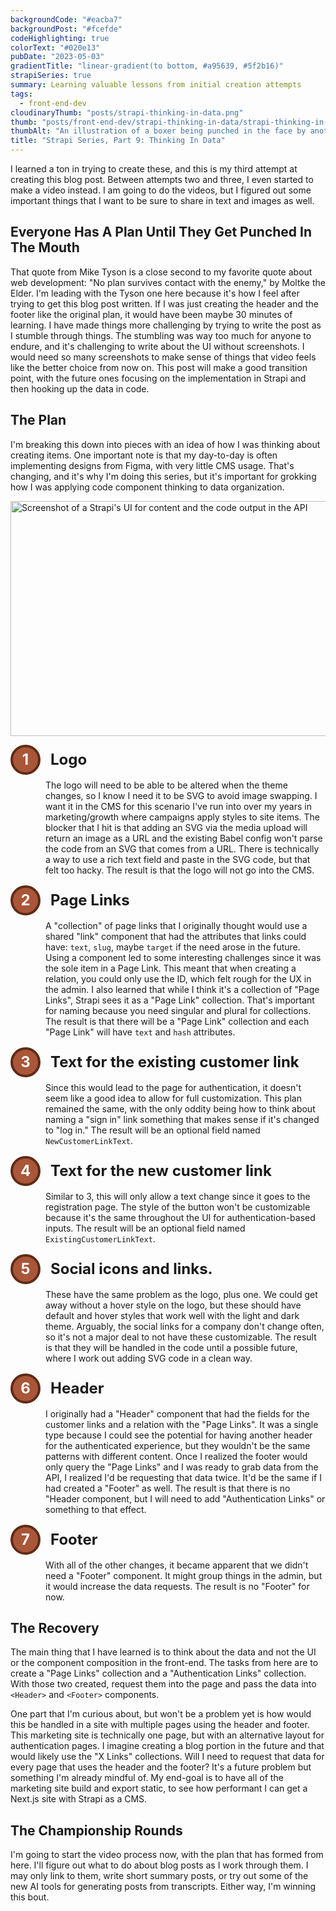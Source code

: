 ```yaml
---
backgroundCode: "#eacba7"
backgroundPost: "#fcefde"
codeHighlighting: true
colorText: "#020e13"
pubDate: "2023-05-03"
gradientTitle: "linear-gradient(to bottom, #a95639, #5f2b16)"
strapiSeries: true
summary: Learning valuable lessons from initial creation attempts
tags:
  - front-end-dev
cloudinaryThumb: "posts/strapi-thinking-in-data.png"
thumb: "posts/front-end-dev/strapi-thinking-in-data/strapi-thinking-in-data-thumb.webp"
thumbAlt: "An illustration of a boxer being punched in the face by another boxer, with the boxing ring in the background, in the style of an oil painting, viewed from an overhead perspective --v 5 --ar 3:2"
title: "Strapi Series, Part 9: Thinking In Data"
---
```


<style>
  /* If I like this, I should move it up to posts, at least for the series */
  .circle {
    align-items: center;
    background: #a95639;
    border: 0.25rem solid #5f2b16;
    border-radius: 50%;
    color: #fff;
    display: flex;
    font-weight: bold;
    height: 2.5rem;
    margin-right: 1rem;
    justify-content: center;
    width: 2.5rem;
  }

  dt {
    display: flex;
    align-items: center;
    font-size: 1.5rem;
    font-weight: 700;
    margin-bottom: 0.5rem;
  }

  dd {
    margin-inline-start: 3.5rem;
  }

  dd:not(:last-child) {
    margin-bottom: 1rem;
  }
</style>

I learned a ton in trying to create these, and this is my third attempt at creating this blog post. Between attempts two and three, I even started to make a video instead. I am going to do the videos, but I figured out some important things that I want to be sure to share in text and images as well.

## Everyone Has A Plan Until They Get Punched In The Mouth

That quote from Mike Tyson is a close second to my favorite quote about web development: "No plan survives contact with the enemy," by Moltke the Elder. I'm leading with the Tyson one here because it's how I feel after trying to get this blog post written. If I was just creating the header and the footer like the original plan, it would have been maybe 30 minutes of learning. I have made things more challenging by trying to write the post as I stumble through things. The stumbling was way too much for anyone to endure, and it's challenging to write about the UI without screenshots. I would need so many screenshots to make sense of things that video feels like the better choice from now on. This post will make a good transition point, with the future ones focusing on the implementation in Strapi and then hooking up the data in code.

## The Plan

I'm breaking this down into pieces with an idea of how I was thinking about creating items. One important note is that my day-to-day is often implementing designs from Figma, with very little CMS usage. That's changing, and it's why I'm doing this series, but it's important for grokking how I was applying code component thinking to data organization.

<img class="full-to-half-bleed" height="376" src="https://res.cloudinary.com/dtlow08pj/image/upload/f_auto,c_limit,w_686,q_auto/v1681092603/posts/strapi-header-and-footer-data.png" alt="Screenshot of a Strapi's UI for content and the code output in the API" srcset="https://res.cloudinary.com/dtlow08pj/image/upload/f_auto,c_limit,w_686,q_auto/v1681092603/posts/strapi-header-and-footer-data.png 718w, https://res.cloudinary.com/dtlow08pj/image/upload/f_auto,c_limit,w_2272,q_auto/v1681092603/posts/strapi-header-and-footer-data.png 768w" width="1144" />

<dl>
  <dt>
    <span class="circle">1</span>
    Logo
  </dt>
  <dd>
    The logo will need to be able to be altered when the theme changes, so I know I need it to be SVG to avoid image swapping. I want it in the CMS for this scenario I've run into over my years in marketing/growth where campaigns apply styles to site items. The blocker that I hit is that adding an SVG via the media upload will return an image as a URL and the existing Babel config won't parse the code from an SVG that comes from a URL. There is technically a way to use a rich text field and paste in the SVG code, but that felt too hacky. The result is that the logo will not go into the CMS.
  </dd>
  <dt>
    <span class="circle">2</span>
    Page Links
  </dt>
  <dd>
    A "collection" of page links that I originally thought would use a shared "link" component that had the attributes that links could have: <code>text</code>, <code>slug</code>, maybe <code>target</code> if the need arose in the future. Using a component led to some interesting challenges since it was the sole item in a Page Link. This meant that when creating a relation, you could only use the ID, which felt rough for the UX in the admin. I also learned that while I think it's a collection of "Page Links", Strapi sees it as a "Page Link" collection. That's important for naming because you need singular and plural for collections. The result is that there will be a "Page Link" collection and each "Page Link" will have <code>text</code> and <code>hash</code> attributes. 
  </dd>
  <dt>
    <span class="circle">3</span>
    Text for the existing customer link
  </dt>
  <dd>
    Since this would lead to the page for authentication, it doesn't seem like a good idea to allow for full customization. This plan remained the same, with the only oddity being how to think about naming a "sign in" link something that makes sense if it's changed to "log in." The result will be an optional field named <code>NewCustomerLinkText</code>.
  </dd>
  <dt>
    <span class="circle">4</span>
    Text for the new customer link
  </dt>
  <dd>
    Similar to 3, this will only allow a text change since it goes to the registration page. The style of the button won't be customizable because it's the same throughout the UI for authentication-based inputs. The result will be an optional field named <code>ExistingCustomerLinkText</code>.
  </dd>
  <dt>
    <span class="circle">5</span>
    Social icons and links. 
  </dt>
  <dd>
    These have the same problem as the logo, plus one. We could get away without a hover style on the logo, but these should have default and hover styles that work well with the light and dark theme. Arguably, the social links for a company don't change often, so it's not a major deal to not have these customizable. The result is that they will be handled in the code until a possible future, where I work out adding SVG code in a clean way.
  </dd>
  <dt>
    <span class="circle">6</span>
    Header
  </dt>
  <dd>
    I originally had a "Header" component that had the fields for the customer links and a relation with the "Page Links". It was a single type because I could see the potential for having another header for the authenticated experience, but they wouldn't be the same patterns with different content. Once I realized the footer would only query the "Page Links" and I was ready to grab data from the API, I realized I'd be requesting that data twice. It'd be the same if I had created a "Footer" as well. The result is that there is no "Header component, but I will need to add "Authentication Links" or something to that effect.
  </dd>
  <dt>
    <span class="circle">7</span>
    Footer
  </dt>
  <dd>
    With all of the other changes, it became apparent that we didn't need a "Footer" component. It might group things in the admin, but it would increase the data requests. The result is no "Footer" for now. 
  </dd>
</dl>

## The Recovery

The main thing that I have learned is to think about the data and not the UI or the component composition in the front-end. The tasks from here are to create a "Page Links" collection and a "Authentication Links" collection. With those two created, request them into the page and pass the data into `<Header>` and `<Footer>` components.

One part that I'm curious about, but won't be a problem yet is how would this be handled in a site with multiple pages using the header and footer. This marketing site is technically one page, but with an alternative layout for authentication pages. I imagine creating a blog portion in the future and that would likely use the "X Links" collections. Will I need to request that data for every page that uses the header and the footer? It's a future problem but something I'm already mindful of. My end-goal is to have all of the marketing site build and export static, to see how performant I can get a Next.js site with Strapi as a CMS.

## The Championship Rounds

I'm going to start the video process now, with the plan that has formed from here. I'll figure out what to do about blog posts as I work through them. I may only link to them, write short summary posts, or try out some of the new AI tools for generating posts from transcripts. Either way, I'm winning this bout.

